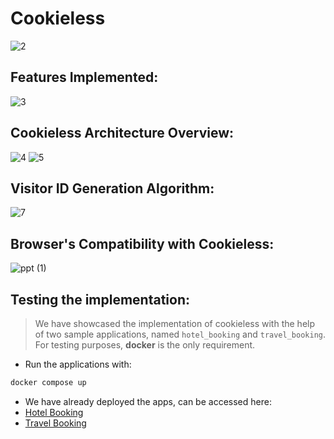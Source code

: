 # Cookieless

![2](https://github.com/CrazyDev2-0/cookieless/assets/57363826/95ede95c-f313-4e26-9643-c47515c0f099)

## Features Implemented:
![3](https://github.com/CrazyDev2-0/cookieless/assets/57363826/2e52d4ed-9239-4c3e-b663-be28d9b1d76d)

## Cookieless Architecture Overview:
![4](https://github.com/CrazyDev2-0/cookieless/assets/57363826/0d7465c0-ca57-4103-995c-ab3d18bf6164)
![5](https://github.com/CrazyDev2-0/cookieless/assets/57363826/264712fc-71bd-4e02-ad23-38eea44b7b35)

## Visitor ID Generation Algorithm:
![7](https://github.com/CrazyDev2-0/cookieless/assets/57363826/be8d31b7-0507-4177-8de5-658090d084e0)

## Browser's Compatibility with Cookieless:
![ppt (1)](https://github.com/CrazyDev2-0/cookieless/assets/57363826/2f234b82-070d-424f-a65e-73c4c8c07ce1)

## Testing the implementation:

> We have showcased the implementation of cookieless with the help of two sample applications, named `hotel_booking` and `travel_booking`.
> For testing purposes, **docker** is the only requirement.

- Run the applications with:

```bash
docker compose up
```

- We have already deployed the apps, can be accessed here:
- [Hotel Booking](https://hotelbooking.swiftwave.org)
- [Travel Booking](https://travelbooking.swiftwave.org)